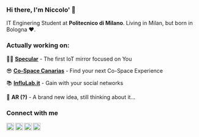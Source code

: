 ### Hi there, I'm Niccolo' 👋
IT Enginering Student at **Politecnico di Milano**. Living in Milan, but born in Bologna ❤️.

### Actually working on:
👨‍💻 [**Specular**](https://specular.eu) - The first IoT mirror focused on You

😎 [**Co-Space Canarias**](https://cospacecanarias.com) - Find your next Co-Space Experience

📚 [**InfluLab.it**](https://influlab.it) - Gain with your social networks

📸 **AR (?)** - A brand new idea, still thinking about it...

### Connect with me
[<img align="left" alt="Instagram" width="20px" src="https://img.icons8.com/fluent/48/000000/instagram-new.png"/>](https://instagram.com/_niccolo_s)
[<img align="left" alt="Twitter" width="20px" src="https://img.icons8.com/fluent/48/000000/twitter.png"/>](https://twitter.com/niccolosegato)
[<img align="left" alt="Stack Overflow" width="20px" src="https://img.icons8.com/color/48/000000/stackoverflow.png"/>](https://stackoverflow.com/users/9158084/niccol%c3%b2-segato)
[<img align="left" alt="e-mail" width="20px" src="https://img.icons8.com/fluent/48/000000/email.png"/>](mailto:nic@segato.net)

